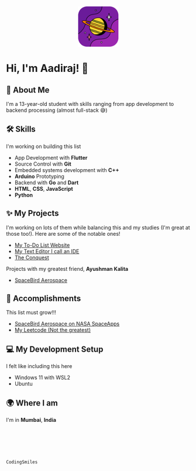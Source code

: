 

<p align="center">
  <img width="110" height="110" src="https://raw.githubusercontent.com/CodingSmiles/CodingSmiles/main/PFP-modified.png">
</p>

# Hi, I'm Aadiraj! 👋

## 🚀 About Me
I'm a 13-year-old student with skills ranging from app development to backend processing (almost full-stack 😅)

## 🛠️ Skills
I'm working on building this list

- App Development with **Flutter**
- Source Control with **Git**
- Embedded systems development with **C++**
- **Arduino** Prototyping
- Backend with **Go** and **Dart**
- **HTML**, **CSS**, **JavaScript**
- **Python**

## ✨ My Projects
I'm working on lots of them while balancing this and my studies (I'm great at those too!). Here are some of the notable ones!

- [My To-Do List Website](https://github.com/CodingSmiles/computer-project)
- [My Text Editor I call an IDE](https://github.com/CodingSmiles/Aadiraj_IDE)
- [The Conquest](https://theconquest.substack.com/)

Projects with my greatest friend, **Ayushman Kalita**
- [SpaceBird Aerospace](https://www.youtube.com/@SpaceBirdAerospace)

## 🎉 Accomplishments
This list must grow!!!
- [SpaceBird Aerospace on NASA SpaceApps](https://www.spaceappschallenge.org/2023/find-a-team/spacebird-aerospace/)
- [My Leetcode (Not the greatest)](https://leetcode.com/SpaceBirdAero/)


## 💻 My Development Setup
I felt like including this here

- Windows 11 with WSL2
- Ubuntu

## 🌍 Where I am
I'm in **Mumbai**, **India**

<br></br>
---

```CodingSmiles```
